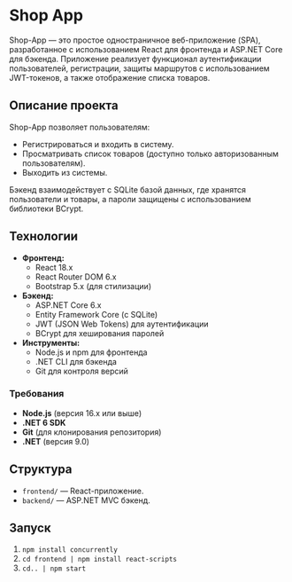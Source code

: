 # Shop App
Shop-App — это простое одностраничное веб-приложение (SPA), разработанное с использованием React для фронтенда и ASP.NET Core для бэкенда. Приложение реализует функционал аутентификации пользователей, регистрации, защиты маршрутов с использованием JWT-токенов, а также отображение списка товаров.

## Описание проекта

Shop-App позволяет пользователям:
- Регистрироваться и входить в систему.
- Просматривать список товаров (доступно только авторизованным пользователям).
- Выходить из системы.

Бэкенд взаимодействует с SQLite базой данных, где хранятся пользователи и товары, а пароли защищены с использованием библиотеки BCrypt.

## Технологии

- **Фронтенд:**
  - React 18.x
  - React Router DOM 6.x
  - Bootstrap 5.x (для стилизации)
- **Бэкенд:**
  - ASP.NET Core 6.x
  - Entity Framework Core (с SQLite)
  - JWT (JSON Web Tokens) для аутентификации
  - BCrypt для хеширования паролей
- **Инструменты:**
  - Node.js и npm для фронтенда
  - .NET CLI для бэкенда
  - Git для контроля версий

### Требования
- **Node.js** (версия 16.x или выше)
- **.NET 6 SDK**
- **Git** (для клонирования репозитория)
- **.NET** (версия 9.0)

## Структура
- `frontend/` — React-приложение.
- `backend/` — ASP.NET MVC бэкенд.

## Запуск
1. `npm install concurrently`
2. `cd frontend | npm install react-scripts`
3. `cd.. | npm start`